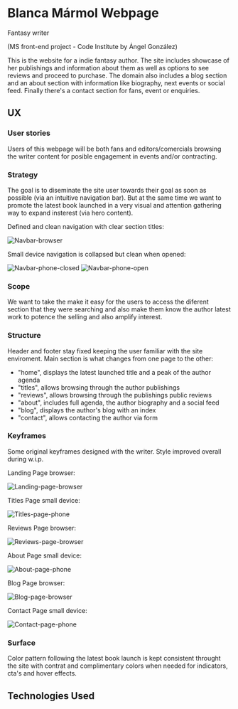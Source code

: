 # Blanca Mármol Webpage
Fantasy writer

(MS front-end project - Code Institute by Ángel González)

This is the website for a indie fantasy author. The site includes showcase of her publishings and information about them as well as options to see reviews and proceed to purchase. The domain also includes a blog section and an about section with information like biography, next events or social feed. Finally there's a contact section for fans, event or enquiries.

## UX
### User stories
Users of this webpage will be both fans and editors/comercials browsing the writer content for posible engagement in events and/or contracting.

### Strategy
The goal is to diseminate the site user towards their goal as soon as possible (via an intuitive navigation bar). But at the same time we want to promote the latest book launched in a very visual and attention gathering way to expand insterest (via hero content).

Defined and clean navigation with clear section titles:

![Navbar-browser](/assets/screencaptures/Navbar_full-min.jpg "Navbar browser")

Small device navigation is collapsed but clean when opened:

![Navbar-phone-closed](/assets/screencaptures/Navbar_smart-closed-min.jpg "Phone browser")
![Navbar-phone-open](/assets/screencaptures/Navbar_smart-open-min.jpg "Phone browser")

### Scope
We want to take the make it easy for the users to access the diferent section that they were searching and also make them know the author latest work to potence the selling and also amplify interest.

### Structure
Header and footer stay fixed keeping the user familiar with the site enviroment. Main section is what changes from one page to the other:

* "home", displays the latest launched title and a peak of the author agenda
* "titles", allows browsing through the author publishings
* "reviews", allows browsing through the publishings public reviews
* "about", includes full agenda, the author biography and a social feed
* "blog", displays the author's blog with an index
* "contact", allows contacting the author via form

### Keyframes
Some original keyframes designed with the writer. Style improved overall during w.i.p.

Landing Page browser: 

![Landing-page-browser](/assets/wireframes/1_Pc_Main.png "Landing page browser")

Titles Page small device: 

![Titles-page-phone](/assets/wireframes/2_Phone_Works.png "Titles page phone")

Reviews Page browser: 

![Reviews-page-browser](/assets/wireframes/3_Pc_Review.png "Reviews page browser")

About Page small device: 

![About-page-phone](/assets/wireframes/4_Phone_About.png "About page phone")

Blog Page browser: 

![Blog-page-browser](/assets/wireframes/5_Pc_Blog.png "Blog page browser")

Contact Page small device: 

![Contact-page-phone](/assets/wireframes/6_Phone_Contact.png "Contact page phone")

### Surface
Color pattern following the latest book launch is kept consistent throught the site with contrat and complimentary colors when needed for indicators, cta's and hover effects.

## Technologies Used

